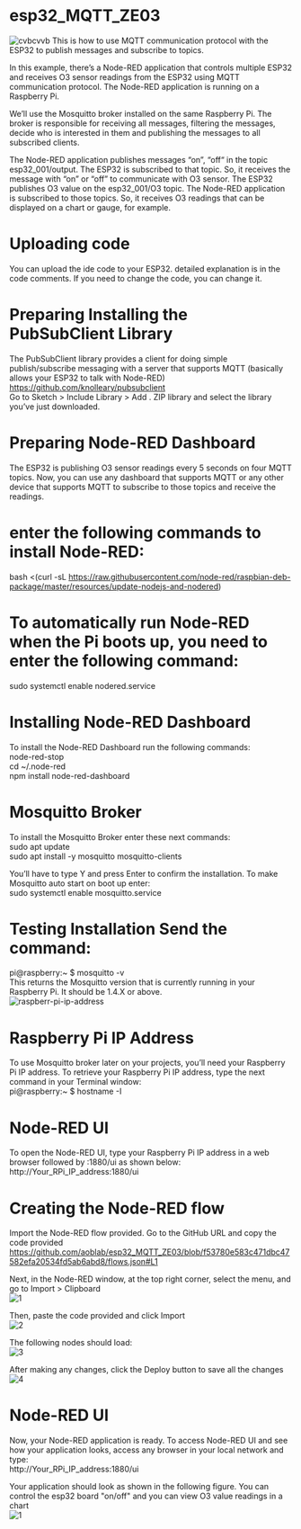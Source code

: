 # esp32_MQTT_ZE03
![cvbcvvb](https://user-images.githubusercontent.com/32832715/116376370-257e9b80-a84b-11eb-8fb2-a6792777a022.PNG)
This is how to use MQTT communication protocol with the ESP32 to publish messages and subscribe to topics.

In this example, there’s a Node-RED application that controls multiple ESP32 and receives O3 sensor readings from the ESP32 using MQTT communication protocol. The Node-RED application is running on a Raspberry Pi.

We’ll use the Mosquitto broker installed on the same Raspberry Pi. The broker is responsible for receiving all messages, filtering the messages, decide who is interested in them and publishing the messages to all subscribed clients.

The Node-RED application publishes messages “on”, “off“ in the topic esp32_001/output.
The ESP32 is subscribed to that topic. So, it receives the message with “on” or “off” to communicate with O3 sensor.
The ESP32 publishes O3 value on the esp32_001/O3 topic.
The Node-RED application is subscribed to those topics. So, it receives O3 readings that can be displayed on a chart or gauge, for example.

# Uploading code  
You can upload the ide code to your ESP32. detailed explanation is in the code comments. If you need to change the code, you can change it.  


# Preparing Installing the PubSubClient Library
The PubSubClient library provides a client for doing simple publish/subscribe messaging with a server that supports MQTT (basically allows your ESP32 to talk with Node-RED)  
https://github.com/knolleary/pubsubclient  
Go to Sketch > Include Library > Add . ZIP library and select the library you’ve just downloaded.

# Preparing Node-RED Dashboard
The ESP32 is publishing O3 sensor readings every 5 seconds on four MQTT topics. Now, you can use any dashboard that supports MQTT or any other device that supports MQTT to subscribe to those topics and receive the readings.

# enter the following commands to install Node-RED:
bash <(curl -sL https://raw.githubusercontent.com/node-red/raspbian-deb-package/master/resources/update-nodejs-and-nodered)   

# To automatically run Node-RED when the Pi boots up, you need to enter the following command:
sudo systemctl enable nodered.service  

# Installing Node-RED Dashboard
To install the Node-RED Dashboard run the following commands:  
node-red-stop   
cd ~/.node-red   
npm install node-red-dashboard   

# Mosquitto Broker
To install the Mosquitto Broker enter these next commands:  
sudo apt update  
sudo apt install -y mosquitto mosquitto-clients  

You’ll have to type Y and press Enter to confirm the installation. To make Mosquitto auto start on boot up enter:  
sudo systemctl enable mosquitto.service

# Testing Installation Send the command:
pi@raspberry:~ $ mosquitto -v  
This returns the Mosquitto version that is currently running in your Raspberry Pi. It should be 1.4.X or above.  
![raspberr-pi-ip-address](https://user-images.githubusercontent.com/32832715/116501838-d426e880-a8ec-11eb-9671-6b361dacf701.png)  

# Raspberry Pi IP Address
To use Mosquitto broker later on your projects, you’ll need your Raspberry Pi IP address.
To retrieve your Raspberry Pi IP address, type the next command in your Terminal window:  
pi@raspberry:~ $ hostname -I

# Node-RED UI  
To open the Node-RED UI, type your Raspberry Pi IP address in a web browser followed by :1880/ui as shown below:   
http://Your_RPi_IP_address:1880/ui

# Creating the Node-RED flow  
Import the Node-RED flow provided. Go to the GitHub URL and copy the code provided  
https://github.com/aoblab/esp32_MQTT_ZE03/blob/f53780e583c471dbc47582efa20534fd5ab6abd8/flows.json#L1

Next, in the Node-RED window, at the top right corner, select the menu, and go to Import  > Clipboard  
![1](https://user-images.githubusercontent.com/32832715/116502988-f40bdb80-a8ef-11eb-8f8b-d6315cb9c3ab.png)

Then, paste the code provided and click Import  
![2](https://user-images.githubusercontent.com/32832715/116502991-f53d0880-a8ef-11eb-8246-3e286388ea66.PNG)

The following nodes should load:  
![3](https://user-images.githubusercontent.com/32832715/116503059-23224d00-a8f0-11eb-95c5-21bccc4003a2.PNG)

After making any changes, click the Deploy button to save all the changes  
![4](https://user-images.githubusercontent.com/32832715/116503069-29182e00-a8f0-11eb-8db1-75dde841e52a.png)

# Node-RED UI
Now, your Node-RED application is ready. To access Node-RED UI and see how your application looks, access any browser in your local network and type:  
http://Your_RPi_IP_address:1880/ui  

Your application should look as shown in the following figure. You can control the esp32 board "on/off" and  you can view O3 value readings in a chart  
![1](https://user-images.githubusercontent.com/32832715/116503291-a80d6680-a8f0-11eb-914c-a5515f1a3059.PNG)  
